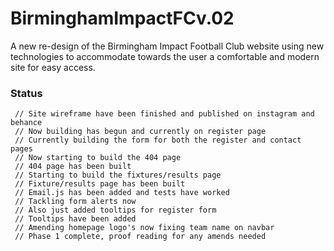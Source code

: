 # BirminghamImpactFCv.02

A new re-design of the Birmingham Impact Football Club website using new technologies to accommodate towards the user a comfortable and modern site for easy access. 

### Status
     // Site wireframe have been finished and published on instagram and behance  
     // Now building has begun and currently on register page
     // Currently building the form for both the register and contact pages 
     // Now starting to build the 404 page 
     // 404 page has been built
     // Starting to build the fixtures/results page 
     // Fixture/results page has been built
     // Email.js has been added and tests have worked 
     // Tackling form alerts now
     // Also just added tooltips for register form 
     // Tooltips have been added
     // Amending homepage logo's now fixing team name on navbar
     // Phase 1 complete, proof reading for any amends needed
